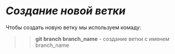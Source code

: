 # *Cоздание новой ветки*
Чтобы создать новую ветку мы используем комаду:
>> **git branch branch_name** - создание ветки с именем branch_name